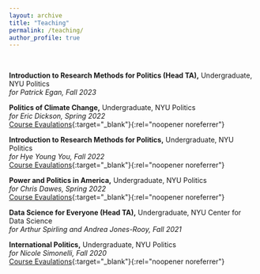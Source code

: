 ```yaml
---
layout: archive
title: "Teaching"
permalink: /teaching/
author_profile: true
---
```


&nbsp;

**Introduction to Research Methods for Politics (Head TA),** Undergraduate, NYU Politics\
*for Patrick Egan, Fall 2023*

**Politics of Climate Change,** Undergraduate, NYU Politics\
*for Eric Dickson, Spring 2022*\
[Course Evaulations](https://www.dropbox.com/scl/fi/srpzb2a6bzo6bwntewxnw/climate_change.pdf?rlkey=a5bhg5g491dxkdlrh4p1zqlv1&dl=0){:target="_blank"}{:rel="noopener noreferrer"}

**Introduction to Research Methods for Politics,** Undergraduate, NYU Politics\
*for Hye Young You, Fall 2022*\
[Course Evaulations](https://www.dropbox.com/scl/fi/n7txu1oni6wi1i3g96bnu/research_methodsF22.pdf?rlkey=thslroiuwfice9iyt5b7lmpty&dl=0){:target="_blank"}{:rel="noopener noreferrer"}

**Power and Politics in America,** Undergraduate, NYU Politics\
*for Chris Dawes, Spring 2022*\
[Course Evaulations](https://www.dropbox.com/s/tjyfd2r02uybf49/Power_and_politics.pdf?dl=0){:target="_blank"}{:rel="noopener noreferrer"}

**Data Science for Everyone (Head TA),** Undergraduate, NYU Center for Data Science\
*for Arthur Spirling and Andrea Jones-Rooy, Fall 2021*

**International Politics,** Undergraduate, NYU Politics\
*for Nicole Simonelli, Fall 2020*\
[Course Evaulations](https://www.dropbox.com/s/1f0z6u71ax644ms/international_politics.pdf?dl=0){:target="_blank"}{:rel="noopener noreferrer"}
